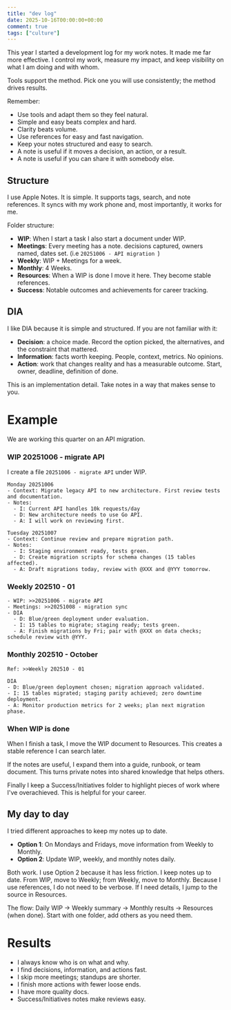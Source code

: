 ```yaml
---
title: "dev log"
date: 2025-10-16T00:00:00+00:00
comment: true
tags: ["culture"]
---
```


This year I started a development log for my work notes. It made me far more effective. I control my work, measure my impact, and keep visibility on what I am doing and with whom.

Tools support the method. Pick one you will use consistently; the method drives results.

Remember:
- Use tools and adapt them so they feel natural.
- Simple and easy beats complex and hard.
- Clarity beats volume.
- Use references for easy and fast navigation.
- Keep your notes structured and easy to search.
- A note is useful if it moves a decision, an action, or a result.
- A note is useful if you can share it with somebody else.

## Structure

I use Apple Notes. It is simple. It supports tags, search, and note references. It syncs with my work phone and, most importantly, it works for me.

Folder structure:
- **WIP**: When I start a task I also start a document under WIP. 
- **Meetings**: Every meeting has a note. decisions captured, owners named, dates set. (i.e `20251006 - API migration `)
- **Weekly**: WIP + Meetings for a week.
- **Monthly**: 4 Weeks.
- **Resources**: When a WIP is done I move it here. They become stable references.
- **Success**: Notable outcomes and achievements for career tracking.

## DIA

I like DIA because it is simple and structured. If you are not familiar with it:

- **Decision**: a choice made. Record the option picked, the alternatives, and the constraint that mattered.
- **Information**: facts worth keeping. People, context, metrics. No opinions.
- **Action**: work that changes reality and has a measurable outcome. Start, owner, deadline, definition of done.

This is an implementation detail. Take notes in a way that makes sense to you.

# Example

We are working this quarter on an API migration.

### WIP 20251006 - migrate API

I create a file `20251006 - migrate API` under WIP.

```
Monday 20251006
- Context: Migrate legacy API to new architecture. First review tests and documentation.
- Notes: 
  - I: Current API handles 10k requests/day
  - D: New architecture needs to use Go API.
  - A: I will work on reviewing first.

Tuesday 20251007
- Context: Continue review and prepare migration path.
- Notes:
  - I: Staging environment ready, tests green.
  - D: Create migration scripts for schema changes (15 tables affected).
  - A: Draft migrations today, review with @XXX and @YYY tomorrow.
```

### Weekly 202510 - 01

```
- WIP: >>20251006 - migrate API
- Meetings: >>20251008 - migration sync
- DIA
  - D: Blue/green deployment under evaluation.
  - I: 15 tables to migrate; staging ready; tests green.
  - A: Finish migrations by Fri; pair with @XXX on data checks; schedule review with @YYY.
```

### Monthly 202510 - October

```
Ref: >>Weekly 202510 - 01

DIA
- D: Blue/green deployment chosen; migration approach validated.
- I: 15 tables migrated; staging parity achieved; zero downtime deployment.
- A: Monitor production metrics for 2 weeks; plan next migration phase.
```

### When WIP is done

When I finish a task, I move the WIP document to Resources. This creates a stable reference I can search later.

If the notes are useful, I expand them into a guide, runbook, or team document. This turns private notes into shared knowledge that helps others.

Finally I keep a Success/Initiatives folder to highlight pieces of work where I've overachieved. This is helpful for your career.

## My day to day

I tried different approaches to keep my notes up to date.

- **Option 1**: On Mondays and Fridays, move information from Weekly to Monthly. 
- **Option 2**: Update WIP, weekly, and monthly notes daily. 

Both work. I use Option 2 because it has less friction. I keep notes up to date. From WIP, move to Weekly; from Weekly, move to Monthly. Because I use references, I do not need to be verbose. If I need details, I jump to the source in Resources.

The flow: Daily WIP → Weekly summary → Monthly results → Resources (when done). Start with one folder, add others as you need them.

# Results

- I always know who is on what and why.
- I find decisions, information, and actions fast.
- I skip more meetings; standups are shorter.
- I finish more actions with fewer loose ends.
- I have more quality docs.
- Success/Initiatives notes make reviews easy.